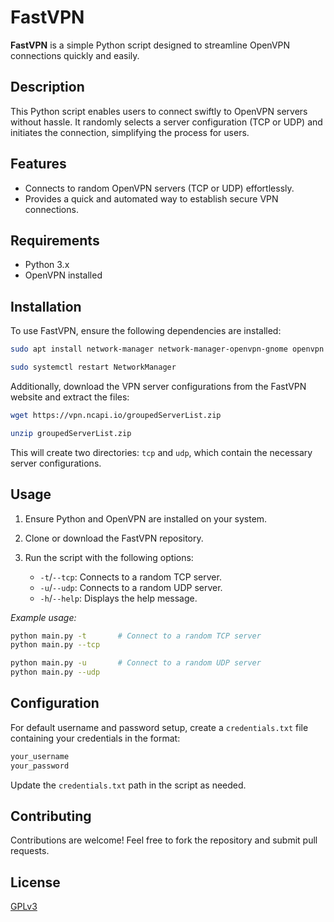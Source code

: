 # FastVPN

**FastVPN** is a simple Python script designed to streamline OpenVPN connections quickly and easily.

## Description

This Python script enables users to connect swiftly to OpenVPN servers without hassle. It randomly selects a server configuration (TCP or UDP) and initiates the connection, simplifying the process for users.

## Features

- Connects to random OpenVPN servers (TCP or UDP) effortlessly.
- Provides a quick and automated way to establish secure VPN connections.

## Requirements

- Python 3.x
- OpenVPN installed

## Installation

To use FastVPN, ensure the following dependencies are installed:

```bash
sudo apt install network-manager network-manager-openvpn-gnome openvpn

sudo systemctl restart NetworkManager
```

Additionally, download the VPN server configurations from the FastVPN website and extract the files:

```bash
wget https://vpn.ncapi.io/groupedServerList.zip

unzip groupedServerList.zip
```

This will create two directories: `tcp` and `udp`, which contain the necessary server configurations.

## Usage

1. Ensure Python and OpenVPN are installed on your system.
2. Clone or download the FastVPN repository.
3. Run the script with the following options:

   - `-t`/`--tcp`: Connects to a random TCP server.
   - `-u`/`--udp`: Connects to a random UDP server.
   - `-h`/`--help`: Displays the help message.

_Example usage:_

```bash
python main.py -t       # Connect to a random TCP server
python main.py --tcp

python main.py -u       # Connect to a random UDP server
python main.py --udp
```

## Configuration

For default username and password setup, create a `credentials.txt` file containing your credentials in the format:

```bash
your_username
your_password
```

Update the `credentials.txt` path in the script as needed.

## Contributing

Contributions are welcome! Feel free to fork the repository and submit pull requests.

## License

[GPLv3](./LICENSE)
